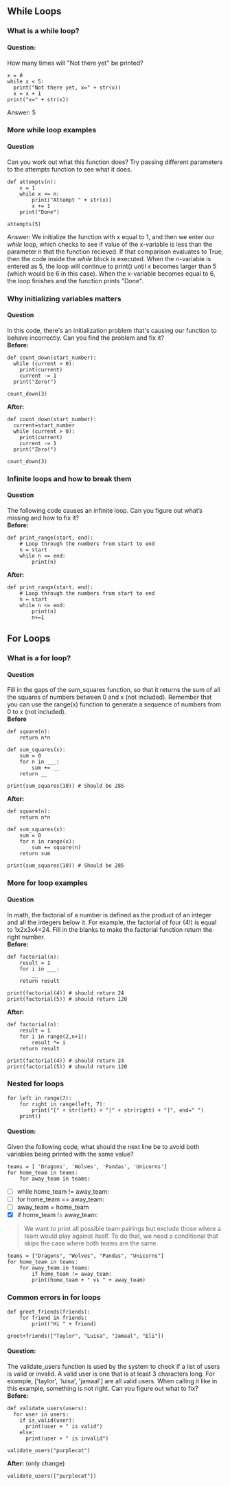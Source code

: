 ## While Loops
### What is a while loop?
#### Question: 
How many times will "Not there yet" be printed?
```
x = 0
while x < 5:
  print("Not there yet, x=" + str(x))
  x = x + 1
print("x=" + str(x))
```
Answer: 5

### More while loop examples
#### Question
Can you work out what this function does? Try passing different parameters to the attempts function to see what it does. 
```
def attempts(n):
    x = 1
    while x <= n:
        print("Attempt " + str(x))
        x += 1
    print("Done")
    
attempts(5)
```
Answer: We initialize the function with x equal to 1, and then we enter our *while* loop,
which checks to see if value of the x-variable is less than the parameter n that the function recieved.
If that comparison evaluates to True, then the code inside the *while* block is executed. When the n-variable is entered as 5, the loop will continue to print() until x becomes larger than 5 (which would be 6 in this case). When the x-variable becomes equal to 6, the loop finishes and the function prints "Done".

### Why initializing variables matters
#### Question
In this code, there's an initialization problem that's causing our function to behave incorrectly. Can you find the problem and fix it?
<br>**Before:**
```
def count_down(start_number):
  while (current > 0):
    print(current)
    current -= 1
  print("Zero!")

count_down(3)
```
**After:**
```
def count_down(start_number):
  current=start_number
  while (current > 0):
    print(current)
    current -= 1
  print("Zero!")

count_down(3)
```
### Infinite loops and how to break them
#### Question
The following code causes an infinite loop. Can you figure out what’s missing and how to fix it?
<br>**Before:**
```
def print_range(start, end):
	# Loop through the numbers from start to end
	n = start
	while n <= end:
		print(n)
```
**After:**
```
def print_range(start, end):
	# Loop through the numbers from start to end
	n = start
	while n <= end:
		print(n)
		n+=1
```
## For Loops
### What is a for loop?
#### Question
Fill in the gaps of the sum_squares function, so that it returns the sum of all the squares of numbers between 0 and x (not included). Remember that you can use the range(x) function to generate a sequence of numbers from 0 to x (not included).<br>
**Before**
```
def square(n):
    return n*n

def sum_squares(x):
    sum = 0
    for n in ___:
        sum += __
    return __

print(sum_squares(10)) # Should be 285
```
**After:**
```
def square(n):
    return n*n

def sum_squares(x):
    sum = 0
    for n in range(x):
        sum += square(n)
    return sum

print(sum_squares(10)) # Should be 285
```
### More for loop examples
#### Question
In math, the factorial of a number is defined as the product of an integer and all the integers below it. For example, the factorial of four (4!) is equal to 1x2x3x4=24. Fill in the blanks to make the factorial function return the right number.<br>
**Before:**
```
def factorial(n):
    result = 1
    for i in ___:
        __
    return result

print(factorial(4)) # should return 24
print(factorial(5)) # should return 120
```
**After:**
```
def factorial(n):
    result = 1
    for i in range(2,n+1):
        result *= i
    return result

print(factorial(4)) # should return 24
print(factorial(5)) # should return 120
```
### Nested for loops
```
for left in range(7):
    for right in range(left, 7):
        print("[" + str(left) + "|" + str(right) + "]", end=" ")
    print()
```
#### Question:
Given the following code, what should the next line be to avoid both variables being printed with the same value?
```
teams = [ 'Dragons', 'Wolves', 'Pandas', 'Unicorns']
for home_team in teams:
    for away_team in teams:
```
- [ ] while home_team != away_team:
- [ ] for home_team == away_team:
- [ ] away_team = home_team
- [x] if home_team != away_team:

>We want to print all possible team pairings but exclude those where a team would play against itself. To do that, we need a conditional that skips the case where both teams are the same.
```
teams = ["Dragons", "Wolves", "Pandas", "Unicorns"]
for home_team in teams:
    for away_team in teams:
        if home_team != away_team:
	    print(home_team + " vs " + away_team)
```
### Common errors in for loops
```
def greet_friends(friends):
    for friend in friends:
        print("Hi " + friend)

greet+friends(["Taylor", "Luisa", "Jamaal", "Eli"])
```
#### Question:
The validate_users function is used by the system to check if a list of users is valid or invalid. A valid user is one that is at least 3 characters long. For example, ['taylor', 'luisa', 'jamaal'] are all valid users. When calling it like in this example, something is not right. Can you figure out what to fix?<br>
**Before:**
```
def validate_users(users):
  for user in users:
    if is_valid(user):
      print(user + " is valid")
    else:
      print(user + " is invalid")

validate_users("purplecat")
```
**After:** (only change)
```
validate_users(["purplecat"])
```
